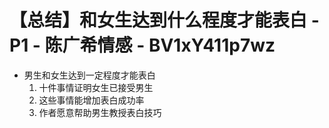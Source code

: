 # 【总结】和女生达到什么程度才能表白 - P1 - 陈广希情感 - BV1xY411p7wz

-   男生和女生达到一定程度才能表白
    1.  十件事情证明女生已接受男生
    2.  这些事情能增加表白成功率
    3.  作者愿意帮助男生教授表白技巧